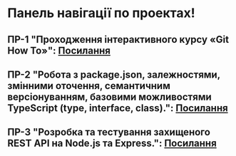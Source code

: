 # Панель навігації по проектах!
## ПР-1 "Проходження інтерактивного курсу «Git How To»": <a href="https://github.com/Soldicibus/KPZ-Kursov/blob/main/1%20work/workshop_1.md">Посилання</a> <br>
## ПР-2 "Робота з package.json, залежностями, змінними оточення, семантичним версіонуванням, базовими можливостями TypeScript (type, interface, class).": <a href="https://github.com/Soldicibus/KPZ-Kursov/blob/main/2%20work/workshop_2.md">Посилання</a> <br>
## ПР-3 "Розробка та тестування захищеного REST API на Node.js та Express.": <a href="https://github.com/Soldicibus/KPZ-Kursov/blob/main/3%20work/workshop_3.md">Посилання</a> <br>
